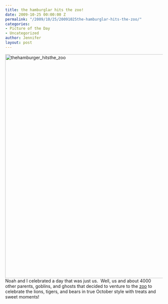 ```yaml
---
title: the hamburglar hits the zoo!
date: 2009-10-25 00:00:00 Z
permalink: "/2009/10/25/20091025the-hamburglar-hits-the-zoo/"
categories:
- Picture of the Day
- Uncategorized
author: Jennifer
layout: post
---
```


<img title="thehamburger_hitsthe_zoo" height="713" alt="thehamburger_hitsthe_zoo" width="950" class="alignleft size-full wp-image-528" src="http://static.squarespace.com/static/50db6bb3e4b015296cd43789/50dfa5b1e4b0dc6320e0b5ea/50dfa5b2e4b0dc6320e0b74a/1256632805000/?format=original" />Noah and I celebrated a day that was just us.  Well, us and about 4000 other parents, goblins, and ghosts that decided to venture to the [zoo](http://www.flickr.com/photos/jenniferandJennifers_photos/sets/72157622660444024/ "zoo") to celebrate the lions, tigers, and bears in true October style with treats and sweet moments!

